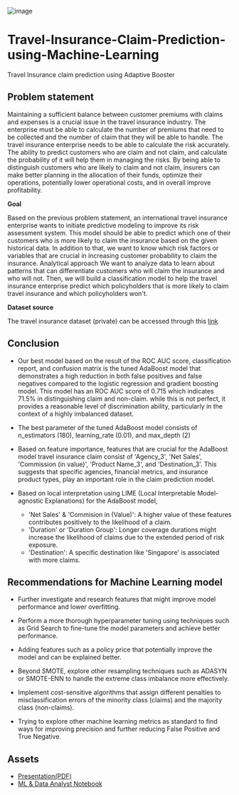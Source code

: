 ![image](https://images.unsplash.com/opengraph/1x1.png?blend=https%3A%2F%2Fimages.unsplash.com%2Fphoto-1530521954074-e64f6810b32d%3Fblend%3D000000%26blend-alpha%3D10%26blend-mode%3Dnormal%26crop%3Dfaces%252Cedges%26h%3D630%26mark%3Dhttps%253A%252F%252Fimages.unsplash.com%252Fopengraph%252Fsearch-input.png%253Fh%253D84%2526txt%253Dtravel%252Binsurance%2526txt-align%253Dmiddle%25252Cleft%2526txt-clip%253Dellipsis%2526txt-color%253D000000%2526txt-pad%253D80%2526txt-size%253D40%2526txt-width%253D660%2526w%253D750%2526auto%253Dformat%2526fit%253Dcrop%2526q%253D60%26mark-align%3Dmiddle%252Ccenter%26mark-w%3D750%26w%3D1200%26auto%3Dformat%26fit%3Dcrop%26q%3D60%26ixid%3DM3wxMjA3fDB8MXxzZWFyY2h8Nnx8dHJhdmVsJTIwaW5zdXJhbmNlfGVufDB8fHx8MTcxNTA4MjAxNXww%26ixlib%3Drb-4.0.3&blend-w=1&h=630&mark=https%3A%2F%2Fimages.unsplash.com%2Fopengraph%2Flogo.png&mark-align=top%2Cleft&mark-pad=50&mark-w=64&w=1200&auto=format&fit=crop&q=60)

# **Travel-Insurance-Claim-Prediction-using-Machine-Learning**
Travel Insurance claim prediction using Adaptive Booster

## **Problem statement**

Maintaining a sufficient balance between customer premiums with claims and expenses is a crucial issue in the travel insurance industry. The enterprise must be able to calculate the number of premiums that need to be collected and the number of claim that they will be able to handle. The travel insurance enterprise needs to be able to calculate the risk accurately. The ability to predict customers who are claim and not claim, and calculate the probability of it will help them in managing the risks. By being able to distinguish customers who are likely to claim and not claim, insurers can make better planning in the allocation of their funds, optimize their operations, potentially lower operational costs, and in overall improve profitability.

**Goal**

Based on the previous problem statement, an international travel insurance enterprise wants to initiate predictive modeling to improve its risk assessment system. This model should be able to predict which one of their customers who is more likely to claim the insurance based on the given historical data. In addition to that, we want to know which risk factors or variables that are crucial in increasing customer probability to claim the insurance.
Analytical approach
We want to analyze data to learn about patterns that can differentiate customers who will claim the insurance and who will not. Then, we will build a classification model to help the travel insurance enterprise predict which policyholders that is more likely to claim travel insurance and which policyholders won't.

**Dataset source**

The travel insurance dataset (private) can be accessed through this [link](https://drive.google.com/file/d/1emDTGFvku7UuuVT3W-EmEvg3i61QrIU-/view)

## **Conclusion**
	
* Our best model based on the result of the ROC AUC score, classification report, and confusion matrix is the tuned AdaBoost model that demonstrates a high reduction in both false positives and false negatives compared to the logistic regression and gradient boosting model. This model has an ROC AUC score of 0.715 which indicates 71.5% in distinguishing claim and non-claim. while this is not perfect, it provides a reasonable level of discrimination ability, particularly in the context of a highly imbalanced dataset.
	
* The best parameter of the tuned AdaBoost model consists of n_estimators (180), learning_rate (0.01), and max_depth (2)

* Based on feature importance, features that are crucial for the AdaBoost model travel insurance claim consist of 'Agency_3', 'Net Sales', 'Commission (in value)', 'Product Name_3', and 'Destination_3'. This suggests that specific agencies, financial metrics, and insurance product types, play an important role in the claim prediction model.

* Based on local interpretation using LIME (Local Interpretable Model-agnostic Explanations) for the AdaBoost model,
  * 'Net Sales' & 'Commision in (Value)': A higher value of these features contributes positively to the likelihood of a claim.
  * 'Duration' or 'Duration Group': Longer coverage durations might increase the likelihood of claims due to the extended period of risk exposure.
  * 'Destination': A specific destination like 'Singapore' is associated with more claims.

## **Recommendations for Machine Learning model**

* Further investigate and research features that might improve model performance and lower overfitting.

* Perform a more thorough hyperparameter tuning using techniques such as Grid Search to fine-tune the model parameters and achieve better performance.

* Adding features such as a policy price that potentially improve the model and can be explained better.

* Beyond SMOTE, explore other resampling techniques such as ADASYN or SMOTE-ENN to handle the extreme class imbalance more effectively.

* Implement cost-sensitive algorithms that assign different penalties to misclassification errors of the minority class (claims) and the majority class (non-claims).

* Trying to explore other machine learning metrics as standard to find ways for improving precision and further reducing False Positive and True Negative.

## **Assets**
* [Presentation(PDF)](https://github.com/harishmuh/Travel-Insurance-CustomerClaim-Prediction-using-Machine-Learning/blob/main/Travel%20Insurance%20-%20Claim%20Prediction.pdf)
* [ML & Data Analyst Notebook](https://github.com/harishmuh/Travel-Insurance-CustomerClaim-Prediction-using-Machine-Learning/blob/main/travel_insurance%20%20-%20Harish%20Muhammad.ipynb)


